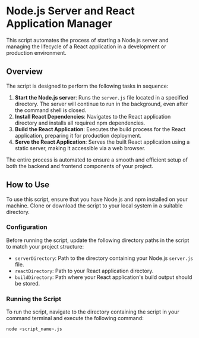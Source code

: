 # Node.js Server and React Application Manager

This script automates the process of starting a Node.js server and managing the lifecycle of a React application in a development or production environment.

## Overview

The script is designed to perform the following tasks in sequence:
1. **Start the Node.js server**: Runs the `server.js` file located in a specified directory. The server will continue to run in the background, even after the command shell is closed.
2. **Install React Dependencies**: Navigates to the React application directory and installs all required npm dependencies.
3. **Build the React Application**: Executes the build process for the React application, preparing it for production deployment.
4. **Serve the React Application**: Serves the built React application using a static server, making it accessible via a web browser.

The entire process is automated to ensure a smooth and efficient setup of both the backend and frontend components of your project.

## How to Use

To use this script, ensure that you have Node.js and npm installed on your machine. Clone or download the script to your local system in a suitable directory.

### Configuration

Before running the script, update the following directory paths in the script to match your project structure:
- `serverDirectory`: Path to the directory containing your Node.js `server.js` file.
- `reactDirectory`: Path to your React application directory.
- `buildDirectory`: Path where your React application's build output should be stored.

### Running the Script

To run the script, navigate to the directory containing the script in your command terminal and execute the following command:
```bash
node <script_name>.js

